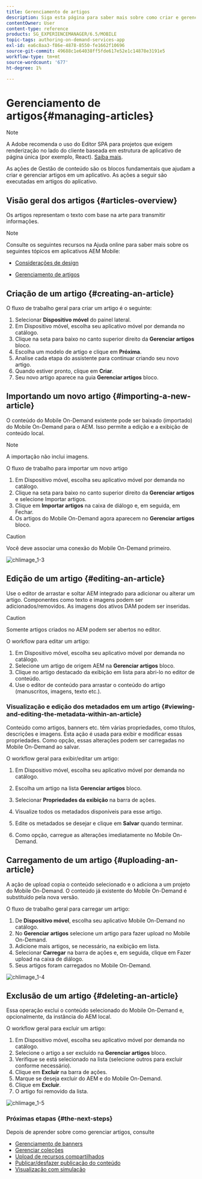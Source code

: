 ```yaml
---
title: Gerenciamento de artigos
description: Siga esta página para saber mais sobre como criar e gerenciar artigos.
contentOwner: User
content-type: reference
products: SG_EXPERIENCEMANAGER/6.5/MOBILE
topic-tags: authoring-on-demand-services-app
exl-id: ea6c8aa3-f86e-4878-8550-fe1662f10696
source-git-commit: 49688c1e64038ff5fde617e52e1c14878e3191e5
workflow-type: tm+mt
source-wordcount: '677'
ht-degree: 1%

---
```


# Gerenciamento de artigos{#managing-articles}

>[!NOTE]
>
>A Adobe recomenda o uso do Editor SPA para projetos que exigem renderização no lado do cliente baseada em estrutura de aplicativo de página única (por exemplo, React). [Saiba mais](/help/sites-developing/spa-overview.md).

As ações de Gestão de conteúdo são os blocos fundamentais que ajudam a criar e gerenciar artigos em um aplicativo. As ações a seguir são executadas em artigos do aplicativo.

## Visão geral dos artigos {#articles-overview}

Os artigos representam o texto com base na arte para transmitir informações.

>[!NOTE]
>
>Consulte os seguintes recursos na Ajuda online para saber mais sobre os seguintes tópicos em aplicativos AEM Mobile:
>
>* [Considerações de design](https://helpx.adobe.com/digital-publishing-solution/help/design-app.html)
>
>* [Gerenciamento de artigos](https://helpx.adobe.com/digital-publishing-solution/help/creating-articles.html)
>

## Criação de um artigo {#creating-an-article}

O fluxo de trabalho geral para criar um artigo é o seguinte:

1. Selecionar **Dispositivo móvel** do painel lateral.
1. Em Dispositivo móvel, escolha seu aplicativo móvel por demanda no catálogo.
1. Clique na seta para baixo no canto superior direito da **Gerenciar artigos** bloco.
1. Escolha um modelo de artigo e clique em **Próxima**.
1. Analise cada etapa do assistente para continuar criando seu novo artigo.
1. Quando estiver pronto, clique em **Criar**.
1. Seu novo artigo aparece na guia **Gerenciar artigos** bloco.

## Importando um novo artigo {#importing-a-new-article}

O conteúdo do Mobile On-Demand existente pode ser baixado (importado) do Mobile On-Demand para o AEM. Isso permite a edição e a exibição de conteúdo local.

>[!NOTE]
>
>A importação não inclui imagens.

O fluxo de trabalho para importar um novo artigo

1. Em Dispositivo móvel, escolha seu aplicativo móvel por demanda no catálogo.
1. Clique na seta para baixo no canto superior direito da **Gerenciar artigos** e selecione Importar artigos.
1. Clique em **Importar artigos** na caixa de diálogo e, em seguida, em Fechar.
1. Os artigos do Mobile On-Demand agora aparecem no **Gerenciar artigos** bloco.

>[!CAUTION]
>
>Você deve associar uma conexão do Mobile On-Demand primeiro.

![chlimage_1-3](assets/chlimage_1-3.gif)

## Edição de um artigo {#editing-an-article}

Use o editor de arrastar e soltar AEM integrado para adicionar ou alterar um artigo. Componentes como texto e imagens podem ser adicionados/removidos. As imagens dos ativos DAM podem ser inseridas.

>[!CAUTION]
>
>Somente artigos criados no AEM podem ser abertos no editor.

O workflow para editar um artigo:

1. Em Dispositivo móvel, escolha seu aplicativo móvel por demanda no catálogo.
1. Selecione um artigo de origem AEM na **Gerenciar artigos** bloco.
1. Clique no artigo destacado da exibição em lista para abri-lo no editor de conteúdo.
1. Use o editor de conteúdo para arrastar o conteúdo do artigo (manuscritos, imagens, texto etc.).

### Visualização e edição dos metadados em um artigo {#viewing-and-editing-the-metadata-within-an-article}

Conteúdo como artigos, banners etc. têm várias propriedades, como títulos, descrições e imagens. Esta ação é usada para exibir e modificar essas propriedades. Como opção, essas alterações podem ser carregadas no Mobile On-Demand ao salvar.

O workflow geral para exibir/editar um artigo:

1. Em Dispositivo móvel, escolha seu aplicativo móvel por demanda no catálogo.
1. Escolha um artigo na lista **Gerenciar artigos** bloco.

1. Selecionar **Propriedades da exibição** na barra de ações.
1. Visualize todos os metadados disponíveis para esse artigo.
1. Edite os metadados se desejar e clique em **Salvar** quando terminar.
1. Como opção, carregue as alterações imediatamente no Mobile On-Demand.

## Carregamento de um artigo {#uploading-an-article}

A ação de upload copia o conteúdo selecionado e o adiciona a um projeto do Mobile On-Demand. O conteúdo já existente do Mobile On-Demand é substituído pela nova versão.

O fluxo de trabalho geral para carregar um artigo:

1. De **Dispositivo móvel**, escolha seu aplicativo Mobile On-Demand no catálogo.
1. No **Gerenciar artigos** selecione um artigo para fazer upload no Mobile On-Demand.
1. Adicione mais artigos, se necessário, na exibição em lista.
1. Selecionar **Carregar** na barra de ações e, em seguida, clique em Fazer upload na caixa de diálogo.
1. Seus artigos foram carregados no Mobile On-Demand.

![chlimage_1-4](assets/chlimage_1-4.gif)

## Exclusão de um artigo {#deleting-an-article}

Essa operação exclui o conteúdo selecionado do Mobile On-Demand e, opcionalmente, da instância do AEM local.

O workflow geral para excluir um artigo:

1. Em Dispositivo móvel, escolha seu aplicativo móvel por demanda no catálogo.
1. Selecione o artigo a ser excluído na **Gerenciar artigos** bloco.
1. Verifique se está selecionado na lista (selecione outros para excluir conforme necessário).
1. Clique em **Excluir** na barra de ações.
1. Marque se deseja excluir do AEM e do Mobile On-Demand.
1. Clique em **Excluir**.
1. O artigo foi removido da lista.

![chlimage_1-5](assets/chlimage_1-5.gif)

### Próximas etapas {#the-next-steps}

Depois de aprender sobre como gerenciar artigos, consulte

* [Gerenciamento de banners](/help/mobile/mobile-on-demand-managing-banners.md)
* [Gerenciar coleções](/help/mobile/mobile-on-demand-managing-collections.md)
* [Upload de recursos compartilhados](/help/mobile/mobile-on-demand-shared-resources.md)
* [Publicar/desfazer publicação do conteúdo](/help/mobile/mobile-on-demand-publishing-unpublishing.md)
* [Visualização com simulação](/help/mobile/aem-mobile-manage-ondemand-services.md)
